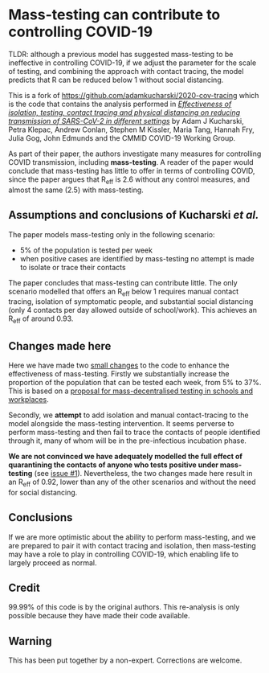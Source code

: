 # Mass-testing can contribute to controlling COVID-19

TLDR: although a previous model has suggested mass-testing to be ineffective in controlling COVID-19, if we adjust the parameter for the scale of testing, and combining the approach with contact tracing, the model predicts that R can be reduced below 1 without social distancing.

This is a fork of https://github.com/adamkucharski/2020-cov-tracing which is the code that contains the analysis performed in *[Effectiveness of isolation, testing, contact tracing and physical distancing on reducing transmission of SARS-CoV-2 in different settings](https://www.medrxiv.org/content/10.1101/2020.04.23.20077024v1)* by Adam J Kucharski, Petra Klepac, Andrew Conlan, Stephen M Kissler, Maria Tang, Hannah Fry, Julia Gog, John Edmunds and the CMMID COVID-19 Working Group.

As part of their paper, the authors investigate many measures for controlling COVID transmission, including **mass-testing**. A reader of the paper would conclude that mass-testing has little to offer in terms of controlling COVID, since the paper argues that R<sub>eff</sub> is 2.6 without any control measures, and almost the same (2.5) with mass-testing.

## Assumptions and conclusions of Kucharski *et al.*
The paper models mass-testing only in the following scenario:
 - 5% of the population is tested per week
 - when positive cases are identified by mass-testing no attempt is made to isolate or trace their contacts
 
 
The paper concludes that mass-testing can contribute little. The only scenario modelled that offers an R<sub>eff</sub> below 1 requires manual contact tracing, isolation of symptomatic people, and substantial social distancing (only 4 contacts per day allowed outside of school/work). This achieves an R<sub>eff</sub> of around 0.93.


## Changes made here

Here we have made two [small changes](https://github.com/adamkucharski/2020-cov-tracing/compare/master...theosanderson:master) to the code to enhance the effectiveness of mass-testing. Firstly we substantially increase the proportion of the population that can be tested each week, from 5% to 37%. This is based on a [proposal for mass-decentralised testing in schools and workplaces](http://theo.io/blog/2020/04/19/community-testing-for-covid-19-reaching-25-million-tests-per-week/).

Secondly, we **attempt** to add isolation and manual contact-tracing to the model alongside the mass-testing intervention. It seems perverse to perform mass-testing and then fail to trace the contacts of people identified through it, many of whom will be in the pre-infectious incubation phase.

**We are not convinced we have adequately modelled the full effect of quarantining the contacts of anyone who tests positive under mass-testing** (see [issue #1](https://github.com/theosanderson/2020-cov-tracing/issues/1)). Nevertheless, the two changes made here result in an R<sub>eff</sub> of 0.92, lower than any of the other scenarios and without the need for social distancing.


## Conclusions

If we are more optimistic about the ability to perform mass-testing, and we are prepared to pair it with contact tracing and isolation, then mass-testing may have a role to play in controlling COVID-19, which enabling life to largely proceed as normal.

## Credit

99.99% of this code is by the original authors. This re-analysis is only possible because they have made their code available.

## Warning

This has been put together by a non-expert. Corrections are welcome.

